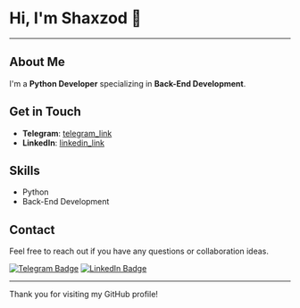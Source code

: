 # Hi, I'm Shaxzod 👋
<hr>

## About Me
I'm a **Python Developer** specializing in **Back-End Development**.

## Get in Touch
- **Telegram**: [telegram_link](https://t.me/Shaxzod_fighter)
- **LinkedIn**: [linkedin_link](https://linkedin.com/in/shaxzod-mirmuminov)

## Skills
- Python
- Back-End Development

## Contact
Feel free to reach out if you have any questions or collaboration ideas.

[![Telegram Badge](https://img.shields.io/badge/Telegram-2CA5E0?style=for-the-badge&logo=telegram&logoColor=white)](https://t.me/Shaxzod_fighter)
[![LinkedIn Badge](https://img.shields.io/badge/LinkedIn-0A66C2?style=for-the-badge&logo=linkedin&logoColor=white)](https://linkedin.com/in/shaxzod-mirmuminov-a24001273)

<hr>
Thank you for visiting my GitHub profile!

